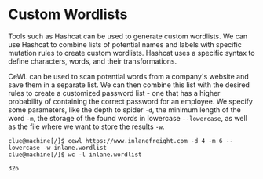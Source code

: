 # Custom Wordlists

Tools such as Hashcat can be used to generate custom wordlists. We can use Hashcat to combine lists of potential names and labels with specific mutation rules to create custom wordlists. Hashcat uses a specific syntax to define characters, words, and their transformations.

CeWL can be used to scan potential words from a company's website and save them in a separate list. We can then combine this list with the desired rules to create a customized password list - one that has a higher probability of containing the correct password for an employee. We specify some parameters, like the depth to spider `-d`, the minimum length of the word `-m`, the storage of the found words in lowercase `--lowercase`, as well as the file where we want to store the results `-w`.

```shell
clue@machine[/]$ cewl https://www.inlanefreight.com -d 4 -m 6 --lowercase -w inlane.wordlist
clue@machine[/]$ wc -l inlane.wordlist

326
```
